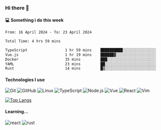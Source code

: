 ### Hi there 👋

#### 💻 Something i do this week

<!--START_SECTION:waka-->

```txt
From: 16 April 2024 - To: 23 April 2024

Total Time: 4 hrs 59 mins

TypeScript                 1 hr 59 mins    ██████████░░░░░░░░░░░░░░░   39.90 %
Vue.js                     1 hr 19 mins    ██████▓░░░░░░░░░░░░░░░░░░   26.58 %
Docker                     35 mins         ███░░░░░░░░░░░░░░░░░░░░░░   11.78 %
YAML                       23 mins         ██░░░░░░░░░░░░░░░░░░░░░░░   07.79 %
Rust                       14 mins         █▒░░░░░░░░░░░░░░░░░░░░░░░   04.84 %
```

<!--END_SECTION:waka-->


#### Technologies I use
![Git](https://img.shields.io/badge/-Git-222222?style=flat&logo=git&logoColor=F05032)
![GitHub](https://img.shields.io/badge/-GitHub-181717?style=flat&logo=github)
![Linux](https://img.shields.io/badge/-Linux-222222?style=flat&logo=linux&logoColor=FCC624)
![TypeScript](https://img.shields.io/badge/-TypeScript-000000?style=flat&logo=typescript)
![Node.js](https://img.shields.io/badge/-Node.js-222222?style=flat&logo=node.js&logoColor=339933)
![Vue](https://img.shields.io/badge/-Vue-222222?style=flat&logo=Vue.js&logoColor=4FC08D)
![React](https://img.shields.io/badge/-React-222222?style=flat&logo=React&logoColor=blue)
![Vim](https://img.shields.io/badge/-Vim-222222?style=flat&logo=Vim&logoColor=green)

[![Top Langs](https://github-readme-stats.vercel.app/api/top-langs/?username=GodlessLiu&layout=compact)](https://github.com/anuraghazra/github-readme-stats)
#### Learning...
![react](https://img.shields.io/badge/react-18-blue.svg)
![rust](https://img.shields.io/badge/rust-yellow.svg)
